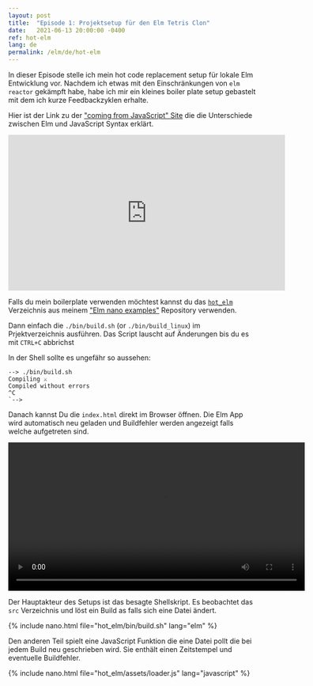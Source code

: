 ```yaml
---
layout: post
title:  "Episode 1: Projektsetup für den Elm Tetris Clon"
date:   2021-06-13 20:00:00 -0400
ref: hot-elm
lang: de
permalink: /elm/de/hot-elm
---
```


In dieser Episode stelle ich mein hot code replacement setup für lokale Elm Entwicklung vor. Nachdem ich etwas mit den Einschränkungen von `elm reactor` gekämpft habe, habe ich mir ein kleines boiler plate setup gebastelt mit dem ich kurze Feedbackzyklen erhalte.

Hier ist der Link zu der ["coming from JavaScript" Site](https://elm-lang.org/docs/from-javascript) die die Unterschiede zwischen Elm und JavaScript Syntax erklärt.

<iframe width="560" height="315" src="https://www.youtube.com/embed/ghOxi5Fjwac" title="YouTube video player" frameborder="0" allow="accelerometer; autoplay; clipboard-write; encrypted-media; gyroscope; picture-in-picture" allowfullscreen></iframe>

Falls du mein boilerplate verwenden möchtest kannst du das [`hot_elm`](https://github.com/axelerator/elm-nano-examples/tree/master/hot_elm) Verzeichnis aus meinem ["Elm nano examples"](https://github.com/axelerator/elm-nano-examples) Repository verwenden.

Dann einfach die `./bin/build.sh` (or `./bin/build_linux`) im Prjektverzeichnis ausführen. Das Script lauscht auf Änderungen bis du es mit `CTRL+C` abbrichst

In der Shell sollte es ungefähr so aussehen:

```
--> ./bin/build.sh
Compiling ⚔️
Compiled without errors
^C
`--> 
```

Danach kannst Du die `index.html` direkt im Browser öffnen. Die Elm App wird automatisch neu geladen und Buildfehler werden angezeigt falls welche aufgetreten sind.

<video loop autoplay width="600">
    <source src="/assets/posts/hotelmprev.mp4"
            type="video/mp4">

    Sorry, your browser doesn't support mp4 videos.
</video>

Der Hauptakteur des Setups ist das besagte Shellskript. Es beobachtet das `src` Verzeichnis und löst ein Build as falls sich eine Datei ändert.

{% include nano.html file="hot_elm/bin/build.sh" lang="elm" %}


Den anderen Teil spielt eine JavaScript Funktion die eine Datei pollt die bei jedem Build neu geschrieben wird. Sie enthält einen Zeitstempel und eventuelle Buildfehler.

{% include nano.html file="hot_elm/assets/loader.js" lang="javascript" %}

